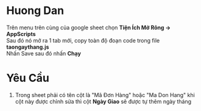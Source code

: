 # Huong Dan
Trên menu trên cùng của google sheet chọn <b>Tiện Ích Mở Rông -> AppScripts</b> <br>
Sau đó nó mở ra 1 tab mới, copy toàn độ đoạn code trong file <b>taongaythang.js</b><br>
Nhấn Save sau đó nhấn <b>Chạy</b><br>
# Yêu Cầu
1. Trong sheet phải có tên cột là "Mã Đơn Hàng" hoặc "Ma Don Hang" khi cột này được chỉnh sửa thì cột <b>Ngày Giao</b> sẽ được tự thêm ngày tháng
